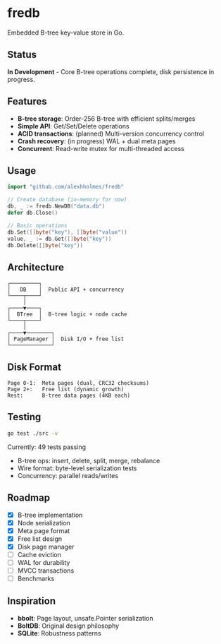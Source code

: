 # fredb

Embedded B-tree key-value store in Go.

## Status

**In Development** - Core B-tree operations complete, disk persistence in progress.

## Features

- **B-tree storage**: Order-256 B-tree with efficient splits/merges
- **Simple API**: Get/Set/Delete operations
- **ACID transactions**: (planned) Multi-version concurrency control
- **Crash recovery**: (in progress) WAL + dual meta pages
- **Concurrent**: Read-write mutex for multi-threaded access

## Usage

```go
import "github.com/alexhholmes/fredb"

// Create database (in-memory for now)
db, _ := fredb.NewDB("data.db")
defer db.Close()

// Basic operations
db.Set([]byte("key"), []byte("value"))
value, _ := db.Get([]byte("key"))
db.Delete([]byte("key"))
```

## Architecture

```
┌─────────┐
│   DB    │  Public API + concurrency
└────┬────┘
     │
┌────▼────┐
│  BTree  │  B-tree logic + node cache
└────┬────┘
     │
┌────▼────────┐
│ PageManager │  Disk I/O + free list
└─────────────┘
```

## Disk Format

```
Page 0-1:  Meta pages (dual, CRC32 checksums)
Page 2+:   Free list (dynamic growth)
Rest:      B-tree data pages (4KB each)
```

## Testing

```bash
go test ./src -v
```

Currently: 49 tests passing
- B-tree ops: insert, delete, split, merge, rebalance
- Wire format: byte-level serialization tests
- Concurrency: parallel reads/writes

## Roadmap

- [x] B-tree implementation
- [x] Node serialization
- [x] Meta page format
- [x] Free list design
- [x] Disk page manager
- [ ] Cache eviction
- [ ] WAL for durability
- [ ] MVCC transactions
- [ ] Benchmarks

## Inspiration

- **bbolt**: Page layout, unsafe.Pointer serialization
- **BoltDB**: Original design philosophy
- **SQLite**: Robustness patterns